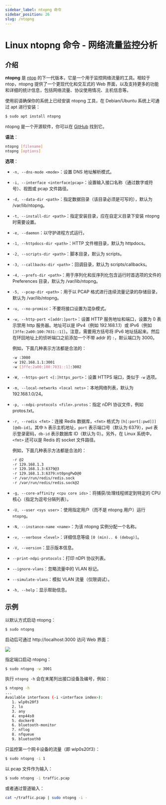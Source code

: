 ```yaml
---
sidebar_label: ntopng 命令
sidebar_position: 26
slug: /ntopng
---
```


# Linux ntopng 命令 - 网络流量监控分析



## 介绍

**ntopng** 是 [ntop](/linux-command/ntop) 的下一代版本，它是一个用于监控网络流量的工具。相较于 ntop，ntopng 提供了一个更现代化和交互式的 Web 界面，以及支持更多的功能和详细的统计信息，包括网络流量、协议使用情况、主机信息等。

使用前请确保你的系统上已经安装 ntopng 工具，在 Debian/Ubuntu 系统上可通过 apt 进行安装：

```bash
$ sudo apt install ntopng
```

ntopng 是一个开源软件，你可以在 [GitHub](https://github.com/ntop/ntopng) 找到它。

**语法**：

```bash
ntopng [filename]
ntopng [options]
```

**选项**：

- `-n, --dns-mode <mode>`：设置 DNS 地址解析模式。

- `-i, --interface <interface|pcap>`：设置输入接口名称（通过数字或符号）、视图或 pcap 文件路径。

- `-d, --data-dir <path>`：指定数据目录（该目录必须是可写的），默认为 /var/lib/ntopng。

- `-t, --install-dir <path>`：指定安装目录，应在自定义目录下安装 ntopng 时需要设置。

- `-e, --daemon`：以守护进程方式运行。

- `-1, --httpdocs-dir <path>`：HTTP 文件根目录，默认为 httpdocs。

- `-2, --scripts-dir <path>`：脚本目录，默认为 scripts。

- `-3, --callbacks-dir <path>`：回调目录，默认为 scripts/callbacks。

- `-4, --prefs-dir <path>`：用于序列化和反序列化包含运行时首选项的文件的 Preferences 目录，默认为 /var/lib/ntopng。

- `-5, --pcap-dir <path>`：用于以 PCAP 格式进行连续流量记录的存储目录，默认为 /var/lib/ntopng。

- `-u, --no-promisc`：不要将接口设置为混杂模式。

- `-w, --http-port <[addr:]port>`：设置 HTTP 服务地址和端口，设置为 0 表示禁用 http 服务器。地址可以是 IPv4（例如 192.168.1.1）或 IPv6（例如 `[3ffe:2a00:100:7031::1]`）。注意，需要用方括号将 IPv6 地址括起来。然后在环回地址上的侦听端口之前添加一个不带 addr 的 `:`，默认端口为 3000。

  例如，下面几种表示方法都是合法的：

  ```bash
  -w :3000
  -w 192.168.1.1:3001
  -w [3ffe:2a00:100:7031::1]:3002
  ```

- `-W, --https-port <[:]https_port>`：设置 HTTPS 端口，类似于 `-w` 选项。

- `-m, --local-networks <local nets>`：本地网络列表，默认为 192.168.1.0/24。

- `-p, --ndpi-protocols <file>.protos`：指定 nDPI 协议文件，例如 protos.txt。

- `-r, --redis <fmt>`：连接 Redis 数据库，`<fmt>` 格式为 `[h[:port[:pwd]]][@db-id]`。其中 `h` 表示主机地址，`port` 表示端口号（默认为 6379），`pwd` 表示登录密码，`db-id` 表示数据库 ID（默认为 0）。另外，在 Linux 系统中，`<fmt>` 还可以是 Redis 的 socket 文件路径。

  例如，下面几种表示方法都是合法的：

  ```bash
  -r @2
  -r 129.168.1.3
  -r 129.168.1.3:6379@3
  -r 129.168.1.3:6379:nt0pngPwD@0
  -r /var/run/redis/redis.sock
  -r /var/run/redis/redis.sock@2
  ```

- `-g, --core-affinity <cpu core ids>`：将捕获/处理线程绑定到特定的 CPU 核心（指定为逗号分隔列表）。

- `-U, --user <sys user>`：使用指定用户（而不是 ntopng 用户）运行 `ntopng`。

- `-N, --instance-name <name>`：为该 ntopng 实例分配一个名称。

- `-v, --verbose <level>`：详细信息等级 `[0 (min).. 6 (debug)]`。

- `-V, --version`：显示版本信息。

- `--print-ndpi-protocols`：打印 nDPI 协议列表。

- `--ignore-vlans`：忽略流量中的 VLAN 标记。

- `--simulate-vlans`：模拟 VLAN 流量（仅限调试）。

- `-h, --help`：显示帮助信息。



## 示例

以默认方式启动 ntopng：

```bash
$ sudo ntopng
```

启动后可通过 http://localhost:3000 访问 Web 界面：

![](https://static.getiot.tech/ntopng-web.png#center)

指定端口启动 ntopng：

```bash
$ sudo ntopng -w 3001
```

执行 `ntopng -h` 会在末尾列出接口设备及编号，例如：

```bash
$ ntopng -h
...
Available interfaces (-i <interface index>):
   1. wlp0s20f3
   2. lo
   3. any
   4. enp44s0
   5. docker0
   6. bluetooth-monitor
   7. nflog
   8. nfqueue
   9. bluetooth0
```

只监控第一个网卡设备的流量（即 wlp0s20f3）：

```bash
$ sudo ntopng -i 1
```

以 pcap 文件作为输入：

```bash
$ sudo ntopng -i traffic.pcap
```

或者通过管道输入：

```bash
cat ~/traffic.pcap | sudo ntopng -i -
```

